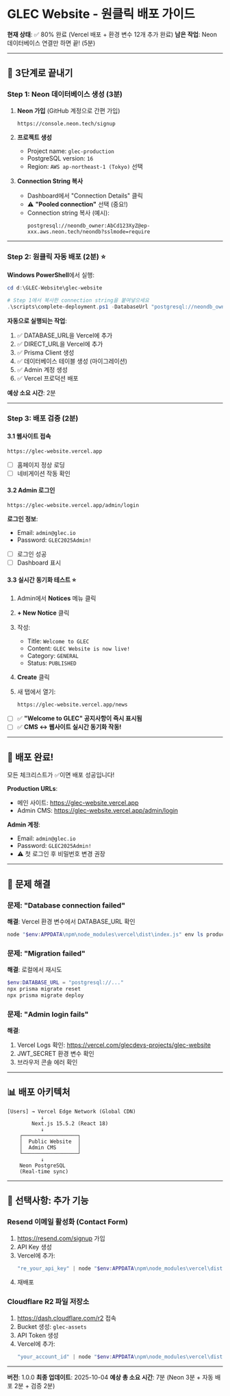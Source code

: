 # GLEC Website - 원클릭 배포 가이드

**현재 상태**: ✅ 80% 완료 (Vercel 배포 + 환경 변수 12개 추가 완료)
**남은 작업**: Neon 데이터베이스 연결만 하면 끝! (5분)

---

## 🎯 3단계로 끝내기

### Step 1: Neon 데이터베이스 생성 (3분)

1. **Neon 가입** (GitHub 계정으로 간편 가입)
   ```
   https://console.neon.tech/signup
   ```

2. **프로젝트 생성**
   - Project name: `glec-production`
   - PostgreSQL version: `16`
   - Region: `AWS ap-northeast-1 (Tokyo)` 선택

3. **Connection String 복사**
   - Dashboard에서 "Connection Details" 클릭
   - ⚠️ **"Pooled connection"** 선택 (중요!)
   - Connection string 복사 (예시):
     ```
     postgresql://neondb_owner:AbCd123XyZ@ep-xxx.aws.neon.tech/neondb?sslmode=require
     ```

---

### Step 2: 원클릭 자동 배포 (2분) ⭐

**Windows PowerShell**에서 실행:

```powershell
cd d:\GLEC-Website\glec-website

# Step 1에서 복사한 connection string을 붙여넣으세요
.\scripts\complete-deployment.ps1 -DatabaseUrl "postgresql://neondb_owner:AbCd123XyZ@ep-xxx.aws.neon.tech/neondb?sslmode=require"
```

**자동으로 실행되는 작업**:
1. ✅ DATABASE_URL을 Vercel에 추가
2. ✅ DIRECT_URL을 Vercel에 추가
3. ✅ Prisma Client 생성
4. ✅ 데이터베이스 테이블 생성 (마이그레이션)
5. ✅ Admin 계정 생성
6. ✅ Vercel 프로덕션 배포

**예상 소요 시간**: 2분

---

### Step 3: 배포 검증 (2분)

#### 3.1 웹사이트 접속
```
https://glec-website.vercel.app
```
- [ ] 홈페이지 정상 로딩
- [ ] 네비게이션 작동 확인

#### 3.2 Admin 로그인
```
https://glec-website.vercel.app/admin/login
```

**로그인 정보**:
- Email: `admin@glec.io`
- Password: `GLEC2025Admin!`

- [ ] 로그인 성공
- [ ] Dashboard 표시

#### 3.3 실시간 동기화 테스트 ⭐
1. Admin에서 **Notices** 메뉴 클릭
2. **+ New Notice** 클릭
3. 작성:
   - Title: `Welcome to GLEC`
   - Content: `GLEC Website is now live!`
   - Category: `GENERAL`
   - Status: `PUBLISHED`
4. **Create** 클릭

5. 새 탭에서 열기:
   ```
   https://glec-website.vercel.app/news
   ```

- [ ] ✅ **"Welcome to GLEC" 공지사항이 즉시 표시됨**
- [ ] ✅ **CMS ↔ 웹사이트 실시간 동기화 작동!**

---

## 🎉 배포 완료!

모든 체크리스트가 ✅이면 배포 성공입니다!

**Production URLs**:
- 메인 사이트: https://glec-website.vercel.app
- Admin CMS: https://glec-website.vercel.app/admin/login

**Admin 계정**:
- Email: `admin@glec.io`
- Password: `GLEC2025Admin!`
- ⚠️ 첫 로그인 후 비밀번호 변경 권장

---

## 🚨 문제 해결

### 문제: "Database connection failed"
**해결**: Vercel 환경 변수에서 DATABASE_URL 확인
```powershell
node "$env:APPDATA\npm\node_modules\vercel\dist\index.js" env ls production --token=4WjWFbv1BRjxABWdkzCI6jF0
```

### 문제: "Migration failed"
**해결**: 로컬에서 재시도
```powershell
$env:DATABASE_URL = "postgresql://..."
npx prisma migrate reset
npx prisma migrate deploy
```

### 문제: "Admin login fails"
**해결**:
1. Vercel Logs 확인: https://vercel.com/glecdevs-projects/glec-website
2. JWT_SECRET 환경 변수 확인
3. 브라우저 콘솔 에러 확인

---

## 📊 배포 아키텍처

```
[Users] → Vercel Edge Network (Global CDN)
           ↓
        Next.js 15.5.2 (React 18)
           ↓
    ┌──────────────────┐
    │  Public Website  │
    │  Admin CMS       │
    └──────────────────┘
           ↓
    Neon PostgreSQL
    (Real-time sync)
```

---

## 🔄 선택사항: 추가 기능

### Resend 이메일 활성화 (Contact Form)
1. https://resend.com/signup 가입
2. API Key 생성
3. Vercel에 추가:
   ```powershell
   "re_your_api_key" | node "$env:APPDATA\npm\node_modules\vercel\dist\index.js" env add RESEND_API_KEY production --token=4WjWFbv1BRjxABWdkzCI6jF0
   ```
4. 재배포

### Cloudflare R2 파일 저장소
1. https://dash.cloudflare.com/r2 접속
2. Bucket 생성: `glec-assets`
3. API Token 생성
4. Vercel에 추가:
   ```powershell
   "your_account_id" | node "$env:APPDATA\npm\node_modules\vercel\dist\index.js" env add R2_ACCOUNT_ID production --token=4WjWFbv1BRjxABWdkzCI6jF0
   ```

---

**버전**: 1.0.0
**최종 업데이트**: 2025-10-04
**예상 총 소요 시간**: 7분 (Neon 3분 + 자동 배포 2분 + 검증 2분)
